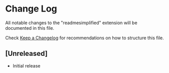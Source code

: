 # Change Log

All notable changes to the "readmesimplified" extension will be documented in this file.

Check [Keep a Changelog](http://keepachangelog.com/) for recommendations on how to structure this file.

## [Unreleased]

- Initial release